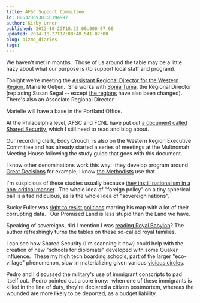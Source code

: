 ```yaml
---
title: AFSC Support Committee
id: 8863236930366194997
author: Kirby Urner
published: 2013-10-23T18:22:00.000-07:00
updated: 2014-10-27T17:08:48.541-07:00
blog: bizmo_diaries
tags: 
---
```


We haven't met in months.  Those of us around the table may be a little hazy about what our purpose is (to support local staff and program).

Tonight we're meeting the [Assistant Regional Director for the Western Region](http://www.opportunityknocks.org/jobs/350813-48778/Assistant-Regional-Director-West-Region-AFSC-American-Friends-Service-Committee-US-USA), Marielle Oetjen.  She works with [Sonia Tuma](https://www.facebook.com/sonia.tumaafsc), the Regional Director (replacing Susan Segal -- except [the regions](http://mybizmo.blogspot.com/2013/08/planning-committees.html) have also been changed).  There's also an Associate Regional Director.

Marielle will have a base in the Portland Office.

At the Philadelphia level, AFSC and FCNL have put out [a document called Shared Security](https://afsc.org/story/shared-security-quaker-vision-us-foreign-policy-launched), which I still need to read and blog about.

Our recording clerk, Eddy Crouch, is also on the Western Region Executive Committee and has already started a series of meetings at the Multnomah Meeting House following the study guide that goes with this document.

I know other denominations work this way:  they develop program around [Great Decisions](http://www.fpa.org/great_decisions/) for example, I know [the Methodists](http://worldgame.blogspot.com/2005/02/methodist-morning.html) use that.

I'm suspicious of these studies usually because [they instill nationalism in a non-critical manner](http://worldgame.blogspot.com/2010/07/einstein-omsi.html).  The whole idea of "foreign policy" on a tiny spherical ball is a tad ridiculous, as is the whole idea of "sovereign nations".

Bucky Fuller was [right to resist politicos](http://controlroom.blogspot.com/2005/12/thinking-globally.html) marring his map with a lot of their corrupting data.   Our Promised Land is less stupid than the Land we have.

Speaking of sovereigns, did I mention I was [reading Royal Babylon](http://www.amazon.com/Royal-Babylon-Alarming-History-European/dp/0767907558)? The author refreshingly turns the tables on these so-called royal families.

I can see how Shared Security (I'm scanning it now) could help with the creation of new "schools for diplomats" developed with some Quaker influence.  These my high tech boarding schools, part of the larger "eco-village" phenomenon, slow in materializing given various [vicious circles](http://mybizmo.blogspot.com/2009/11/increasing-military-iq.html).

Pedro and I discussed the military's use of immigrant conscripts to pad itself out.  Pedro pointed out a core irony:  when one of these immigrants is killed in the line of duty, they're declared a citizen postmortem, whereas the wounded are more likely to be deported, as a budget liability.

[](http://www.flickr.com/photos/kirbyurner/10450518786/)